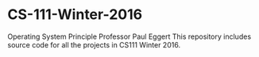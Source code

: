 # CS-111-Winter-2016
Operating System Principle 
Professor Paul Eggert
This repository includes source code for all the projects in CS111 Winter 2016. 
